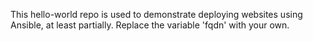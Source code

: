 This hello-world repo is used to demonstrate deploying websites using Ansible, at least partially. Replace the variable 'fqdn' with your own.
